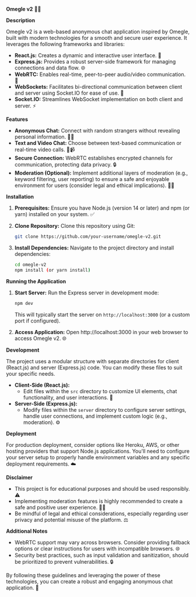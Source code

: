 **Omegle v2** 💬🎉

**Description**

Omegle v2 is a web-based anonymous chat application inspired by Omegle, built with modern technologies for a smooth and secure user experience. It leverages the following frameworks and libraries:

- **React.js:** Creates a dynamic and interactive user interface. 🚀
- **Express.js:** Provides a robust server-side framework for managing connections and data flow. 🌐
- **WebRTC:** Enables real-time, peer-to-peer audio/video communication. 🎥
- **WebSockets:** Facilitates bi-directional communication between client and server using Socket.IO for ease of use. 📡
- **Socket.IO:** Streamlines WebSocket implementation on both client and server. ⚡

**Features**

- **Anonymous Chat:** Connect with random strangers without revealing personal information. 👤👤
- **Text and Video Chat:** Choose between text-based communication or real-time video calls. 💬📹
- **Secure Connection:** WebRTC establishes encrypted channels for communication, protecting data privacy. 🔒
- **Moderation (Optional):** Implement additional layers of moderation (e.g., keyword filtering, user reporting) to ensure a safe and enjoyable environment for users (consider legal and ethical implications). 👮‍♀️

**Installation**

1. **Prerequisites:** Ensure you have Node.js (version 14 or later) and npm (or yarn) installed on your system. ✅
2. **Clone Repository:** Clone this repository using Git:

   ```bash
   git clone https://github.com/your-username/omegle-v2.git
   ```

3. **Install Dependencies:** Navigate to the project directory and install dependencies:

   ```bash
   cd omegle-v2
   npm install (or yarn install)
   ```

**Running the Application**

1. **Start Server:** Run the Express server in development mode:

   ```bash
   npm dev
   ```

   This will typically start the server on `http://localhost:3000` (or a custom port if configured).

2. **Access Application:** Open http://localhost:3000 in your web browser to access Omegle v2. 🌐

**Development**

The project uses a modular structure with separate directories for client (React.js) and server (Express.js) code. You can modify these files to suit your specific needs.

- **Client-Side (React.js):**
    - Edit files within the `src` directory to customize UI elements, chat functionality, and user interactions. 🎨
- **Server-Side (Express.js):**
    - Modify files within the `server` directory to configure server settings, handle user connections, and implement custom logic (e.g., moderation). ⚙️

**Deployment**

For production deployment, consider options like Heroku, AWS, or other hosting providers that support Node.js applications. You'll need to configure your server setup to properly handle environment variables and any specific deployment requirements. ☁️

**Disclaimer**

- This project is for educational purposes and should be used responsibly. ⚠️
- Implementing moderation features is highly recommended to create a safe and positive user experience. 👮‍♀️
- Be mindful of legal and ethical considerations, especially regarding user privacy and potential misuse of the platform. ⚖️

**Additional Notes**

- WebRTC support may vary across browsers. Consider providing fallback options or clear instructions for users with incompatible browsers. 🌐
- Security best practices, such as input validation and sanitization, should be prioritized to prevent vulnerabilities. 🔒

By following these guidelines and leveraging the power of these technologies, you can create a robust and engaging anonymous chat application. 🎉

